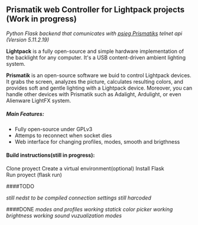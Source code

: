 Prismatik web Controller for Lightpack projects (Work in progress)
---------

*Python Flask backend that comunicates with  [psieg Prismatiks](https://github.com/psieg/Lightpack/releases) telnet api (Version 5.11.2.19)*




**Lightpack** is a fully open-source and simple hardware implementation of the backlight for any computer. It's a USB content-driven ambient lighting system.

**Prismatik** is an open-source software we buid to control Lightpack devices. It grabs the screen, analyzes the picture,
calculates resulting colors, and provides soft and gentle lighting with a Lightpack device. Moreover, you can
handle other devices with Prismatik such as Adalight, Ardulight, or even Alienware LightFX system.

##### Main Features:
* Fully open-source under GPLv3
* Attemps to reconnect when socket dies
* Web interface for changing profiles, modes, smooth and brigthness


#### Build instructions(still in progress):
Clone proyect
Create a virtual environment(optional)
Install Flask  
Run proyect (flask run)

####TODO

*still nedst to be compiled*
*connection settings still harcoded*

####DONE
*modes and profiles working*
*statick color picker working*
*brightness working*
*sound vuzualization modes*